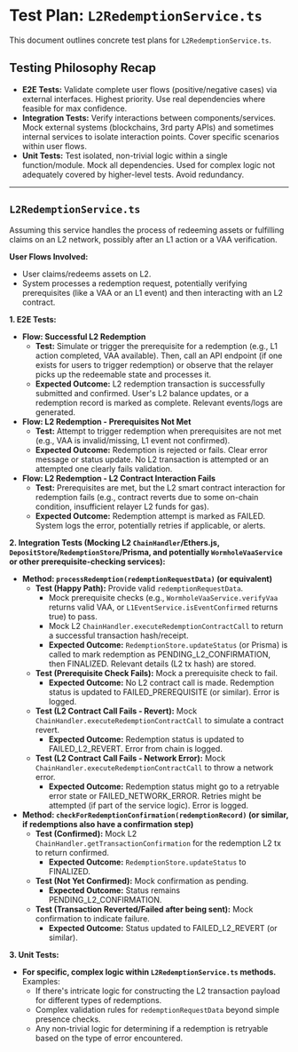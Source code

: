 # Test Plan: `L2RedemptionService.ts`

This document outlines concrete test plans for `L2RedemptionService.ts`.

## Testing Philosophy Recap

- **E2E Tests:** Validate complete user flows (positive/negative cases) via external interfaces. Highest priority. Use real dependencies where feasible for max confidence.
- **Integration Tests:** Verify interactions between components/services. Mock external systems (blockchains, 3rd party APIs) and sometimes internal services to isolate interaction points. Cover specific scenarios within user flows.
- **Unit Tests:** Test isolated, non-trivial logic within a single function/module. Mock all dependencies. Used for complex logic not adequately covered by higher-level tests. Avoid redundancy.

---

## `L2RedemptionService.ts`

Assuming this service handles the process of redeeming assets or fulfilling claims on an L2 network, possibly after an L1 action or a VAA verification.

**User Flows Involved:**

- User claims/redeems assets on L2.
- System processes a redemption request, potentially verifying prerequisites (like a VAA or an L1 event) and then interacting with an L2 contract.

**1. E2E Tests:**

- **Flow: Successful L2 Redemption**
  - **Test:** Simulate or trigger the prerequisite for a redemption (e.g., L1 action completed, VAA available). Then, call an API endpoint (if one exists for users to trigger redemption) or observe that the relayer picks up the redeemable state and processes it.
  - **Expected Outcome:** L2 redemption transaction is successfully submitted and confirmed. User's L2 balance updates, or a redemption record is marked as complete. Relevant events/logs are generated.
- **Flow: L2 Redemption - Prerequisites Not Met**
  - **Test:** Attempt to trigger redemption when prerequisites are not met (e.g., VAA is invalid/missing, L1 event not confirmed).
  - **Expected Outcome:** Redemption is rejected or fails. Clear error message or status update. No L2 transaction is attempted or an attempted one clearly fails validation.
- **Flow: L2 Redemption - L2 Contract Interaction Fails**
  - **Test:** Prerequisites are met, but the L2 smart contract interaction for redemption fails (e.g., contract reverts due to some on-chain condition, insufficient relayer L2 funds for gas).
  - **Expected Outcome:** Redemption attempt is marked as FAILED. System logs the error, potentially retries if applicable, or alerts.

**2. Integration Tests (Mocking L2 `ChainHandler`/Ethers.js, `DepositStore`/`RedemptionStore`/Prisma, and potentially `WormholeVaaService` or other prerequisite-checking services):**

- **Method: `processRedemption(redemptionRequestData)` (or equivalent)**
  - **Test (Happy Path):** Provide valid `redemptionRequestData`.
    - Mock prerequisite checks (e.g., `WormholeVaaService.verifyVaa` returns valid VAA, or `L1EventService.isEventConfirmed` returns true) to pass.
    - Mock L2 `ChainHandler.executeRedemptionContractCall` to return a successful transaction hash/receipt.
    - **Expected Outcome:** `RedemptionStore.updateStatus` (or Prisma) is called to mark redemption as PENDING_L2_CONFIRMATION, then FINALIZED. Relevant details (L2 tx hash) are stored.
  - **Test (Prerequisite Check Fails):** Mock a prerequisite check to fail.
    - **Expected Outcome:** No L2 contract call is made. Redemption status is updated to FAILED_PREREQUISITE (or similar). Error is logged.
  - **Test (L2 Contract Call Fails - Revert):** Mock `ChainHandler.executeRedemptionContractCall` to simulate a contract revert.
    - **Expected Outcome:** Redemption status is updated to FAILED_L2_REVERT. Error from chain is logged.
  - **Test (L2 Contract Call Fails - Network Error):** Mock `ChainHandler.executeRedemptionContractCall` to throw a network error.
    - **Expected Outcome:** Redemption status might go to a retryable error state or FAILED_NETWORK_ERROR. Retries might be attempted (if part of the service logic). Error is logged.
- **Method: `checkForRedemptionConfirmation(redemptionRecord)` (or similar, if redemptions also have a confirmation step)**
  - **Test (Confirmed):** Mock L2 `ChainHandler.getTransactionConfirmation` for the redemption L2 tx to return confirmed.
    - **Expected Outcome:** `RedemptionStore.updateStatus` to FINALIZED.
  - **Test (Not Yet Confirmed):** Mock confirmation as pending.
    - **Expected Outcome:** Status remains PENDING_L2_CONFIRMATION.
  - **Test (Transaction Reverted/Failed after being sent):** Mock confirmation to indicate failure.
    - **Expected Outcome:** Status updated to FAILED_L2_REVERT (or similar).

**3. Unit Tests:**

- **For specific, complex logic within `L2RedemptionService.ts` methods.** Examples:
  - If there's intricate logic for constructing the L2 transaction payload for different types of redemptions.
  - Complex validation rules for `redemptionRequestData` beyond simple presence checks.
  - Any non-trivial logic for determining if a redemption is retryable based on the type of error encountered.
